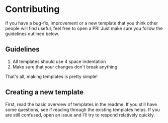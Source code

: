 # Contributing

If you have a bug-fix, improvement or a new template that you think other people will find useful, feel free to open a PR! Just make sure you follow the guidelines outlined below.

## Guidelines

1. All templates should use 4 space indentation
2. Make sure that your changes don't break anything

That's all, making templates is pretty simple!

## Creating a new template

First, read the basic overview of templates in the readme. If you still have some questions, see if reading through the existing templates helps. If you are still confused, open an issue and I'll try to respond relatively quickly.
